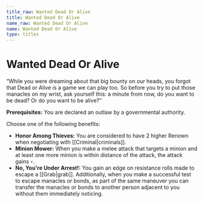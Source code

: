 ```yaml
---
title_raw: Wanted Dead Or Alive
title: Wanted Dead Or Alive
name_raw: Wanted Dead Or Alive
name: Wanted Dead Or Alive
type: titles
---
```


# Wanted Dead Or Alive

“While you were dreaming about that big bounty on our heads, you forgot that Dead or Alive is a game we can play too. So before you try to put those manacles on my wrist, ask yourself this: a minute from now, do you want to be dead? Or do you want to be alive?”

**Prerequisites:** You are declared an outlaw by a governmental authority.

Choose one of the following benefits:

- **Honor Among Thieves:** You are considered to have 2 higher Renown when negotiating with [[Criminal|criminals]].
- **Minion Mower:** When you make a melee attack that targets a minion and at least one more minion is within distance of the attack, the attack gains `⚡`.
- **No, You're Under Arrest!:** You gain an edge on resistance rolls made to escape a [[Grab|grab]]. Additionally, when you make a successful test to escape manacles or bonds, as part of the same maneuver you can transfer the manacles or bonds to another person adjacent to you without them immediately noticing.
